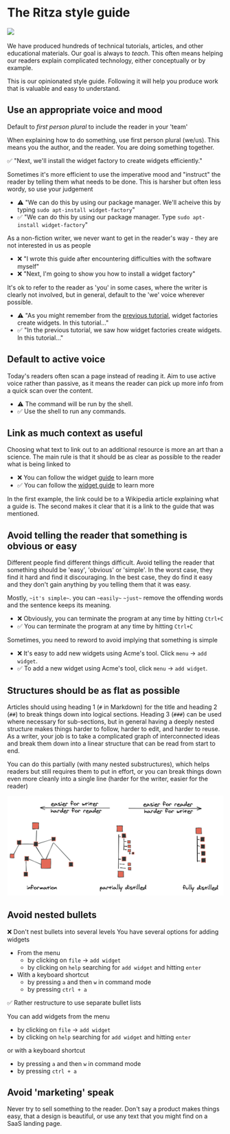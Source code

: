 # The Ritza style guide

![](https://i.ritzastatic.com/images/8669ccb26a744f6489d31fb26d6aecb7/writingablog.png)

We have produced hundreds of technical tutorials, articles, and other educational materials. Our goal is always to *teach*. 
This often means helping our readers explain complicated technology, either conceptually or by example.

This is our opinionated style guide. Following it will help you produce work that is valuable and easy to understand.

## Use an appropriate voice and mood

Default to *first person plural* to include the reader in your 'team'

When explaining how to do something, use first person plural (we/us). This means you the author, and the reader. You are doing something together. 

✅ "Next, we'll install the widget factory to create widgets efficiently."

Sometimes it's more efficient to use the imperative mood and "instruct" the reader by telling them what needs to be done. 
This is harsher but often less wordy, so use your judgement

* ⚠️ "We can do this by using our package manager. We'll acheive this by typing `sudo apt-install widget-factory`"
* ✅ "We can do this by using our package manager. Type `sudo apt-install widget-factory`"

As a non-fiction writer, we never want to get in the reader's way - they are not interested in us as people

* ❌ "I wrote this guide after encountering difficulties with the software myself"
* ❌ "Next, I'm going to show you how to install a widget factory"

It's ok to refer to the reader as 'you' in some cases, where the writer is clearly not involved, but in general, default to the 'we' voice wherever possible.

* ⚠️ "As you might remember from the [previous tutorial](#), widget factories create widgets. In this tutorial..."
* ✅ "In the previous tutorial, we saw how widget factories create widgets. In this tutorial..."

## Default to active voice

Today's readers often scan a page instead of reading it. Aim to use active voice rather than passive, as it means the reader can pick up more info from a quick scan over the content. 

* ⚠️ The command will be run by the shell.
* ✅ Use the shell to run any commands.

## Link as much context as useful

Choosing what text to link out to an additional resource is more an art than a science. The main rule is that it should be as clear as possible to the reader
what is being linked to

* ❌ You can follow the widget [guide](#) to learn more
* ✅ You can follow the [widget guide](#) to learn more

In the first example, the link could be to a Wikipedia article explaining what a guide is. The second makes it clear that it is a link to the guide that was mentioned.

## Avoid telling the reader that something is obvious or easy

Different people find different things difficult. Avoid telling the reader that something should be 'easy', 'obvious' or 'simple'. In the worst case, they find it hard and find it discouraging. In the best case, they do find it easy and they don't gain anything by you telling them that it was easy.

Mostly, `~it's simple~`. you can `~easily~` `~just~` remove the offending words and the sentence keeps its meaning.

* ❌ Obviously, you can terminate the program at any time by hitting `Ctrl+C`
* ✅ You can terminate the program at any time by hitting `Ctrl+C`

Sometimes, you need to reword to avoid implying that something is simple

* ❌ It's easy to add new widgets using Acme's tool. Click `menu` -> `add widget`.
* ✅ To add a new widget using Acme's tool, click `menu` -> `add widget`.

## Structures should be as flat as possible

Articles should using heading 1 (`#` in Markdown) for the title and heading 2 (`##`) to break things down into logical sections. Heading 3 (`###`) can be used where necessary for sub-sections, but in general having a deeply nested structure makes things harder to follow, harder to edit, and harder to reuse. As a writer, your job is to take a complicated graph of interconnected ideas and break them down into a linear structure that can be read from start to end.

You can do this partially (with many nested substructures), which helps readers but still requires them to put in effort, or you can break things down even more cleanly into a single line (harder for the writer, easier for the reader)

![distilling information](/img/distillinginfo.png)


## Avoid nested bullets

❌ Don't nest bullets into several levels
You have several options for adding widgets

* From the menu
    * by clicking on `file` -> `add widget`
    * by clicking on `help` searching for `add widget` and hitting `enter`
* With a keyboard shortcut
    * by pressing `a` and then `w` in command mode
    * by pressing `ctrl + a`

✅ Rather restructure to use separate bullet lists

You can add widgets from the menu
* by clicking on `file` -> `add widget`
* by clicking on `help` searching for `add widget` and hitting `enter`

or with a keyboard shortcut
* by pressing `a` and then `w` in command mode
* by pressing `ctrl + a`

## Avoid 'marketing' speak

Never try to sell something to the reader. Don't say a product makes things easy, that a design is beautiful, or use any text that you might find on a SaaS landing page.

